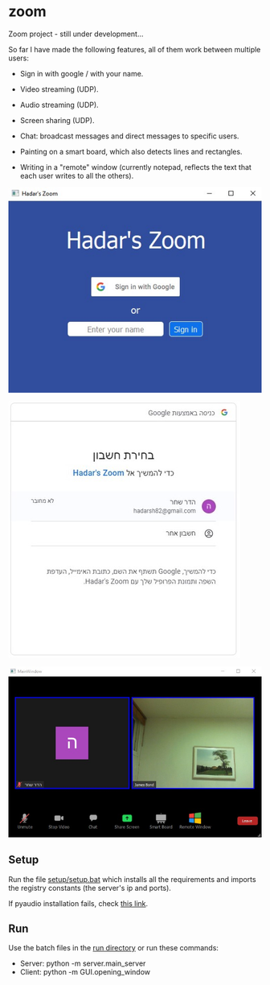 # zoom
Zoom project - still under development...

So far I have made the following features, all of them work between multiple users:
- Sign in with google / with your name.

- Video streaming (UDP).
- Audio streaming (UDP).
- Screen sharing  (UDP).

- Chat: broadcast messages and direct messages to specific users.
- Painting on a smart board, which also detects lines and rectangles.
- Writing in a "remote" window (currently notepad, reflects the text that each user writes to all the others).

![alt text](screenshots/opening_window.jpg?raw=true)

![alt text](screenshots/google_login.jpg?raw=true)

![alt text](screenshots/two_users.jpg?raw=true)

## Setup
Run the file [setup/setup.bat](setup/setup.bat) which installs all the requirements and 
imports the registry constants (the server's ip and ports).

If pyaudio installation fails, check [this link](https://stackoverflow.com/a/55630212).

## Run
Use the batch files in the [run directory](run) or run these commands: 
- Server: python -m server.main_server
- Client: python -m GUI.opening_window
